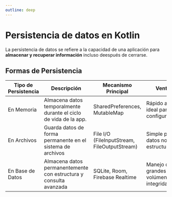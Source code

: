 ```yaml
---
outline: deep
---
```


# Persistencia de datos en Kotlin

La persistencia de datos se refiere a la capacidad de una aplicación para **almacenar y recuperar información** incluso deespués de cerrarse.


## Formas de Persistencia



|Tipo de Persistencia|Descripción|Mecanismo Principal|Ventajas|Desventajas|Ejemplo de Uso|
|--------------------|-----------|-------------------|--------|-----------|--------------|
|En Memoria|Almacena datos temporalmente durante el ciclo de vida de la app.|SharedPreferences, MutableMap|Rápido acceso, ideal para configuraciones.|Se pierde al cerrar la app|Guardar preferencias de usuario|
|En Archivos|Guarda datos de forma permanente en el sistema de archivos|File I/O (FileInputStream, FileOutputStream)|Simple para datos no estructurados|Requiere permisos y gestión manual|Almacenar texto o logs|
|En Base de Datos|Almacena datos permanentemente con estructura y consulta avanzada|SQLite, Room, Firebase Realtime|Manejo de grandes volúmenes, integridad|Complejidad en configuración|Gestionar usuarios o transacciones|

